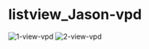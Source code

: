 # listview_Jason-vpd
![1-view-vpd](https://user-images.githubusercontent.com/65533398/87252180-b0460380-c48e-11ea-9151-c03c671c6d6f.jpg)
![2-view-vpd](https://user-images.githubusercontent.com/65533398/87252193-c0f67980-c48e-11ea-906a-ae62eda28ffe.jpg)
